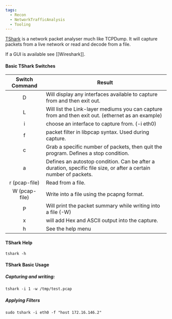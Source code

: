 ```yaml
---
tags:
  - Recon
  - NetworkTrafficAnalysis
  - Tooling
---
```


[TShark](https://www.wireshark.org/docs/man-pages/tshark.html) is a network packet analyser much like TCPDump. It will capture packets from a live network or read and decode from a file. 

If a GUI is available see [[Wireshark]].

#### Basic TShark Switches

|**Switch Command**|**Result**|
|:-:|---|
|D|Will display any interfaces available to capture from and then exit out.|
|L|Will list the Link-layer mediums you can capture from and then exit out. (ethernet as an example)|
|i|choose an interface to capture from. (-i eth0)|
|f|packet filter in libpcap syntax. Used during capture.|
|c|Grab a specific number of packets, then quit the program. Defines a stop condition.|
|a|Defines an autostop condition. Can be after a duration, specific file size, or after a certain number of packets.|
|r (pcap-file)|Read from a file.|
|W (pcap-file)|Write into a file using the pcapng format.|
|P|Will print the packet summary while writing into a file (-W)|
|x|will add Hex and ASCII output into the capture.|
|h|See the help menu|

#### TShark Help

```shell-session
tshark -h
```

#### TShark Basic Usage

##### Capturing and writing:

```shell-session
tshark -i 1 -w /tmp/test.pcap
```

##### Applying Filters

```shell-session
sudo tshark -i eth0 -f "host 172.16.146.2"
```
